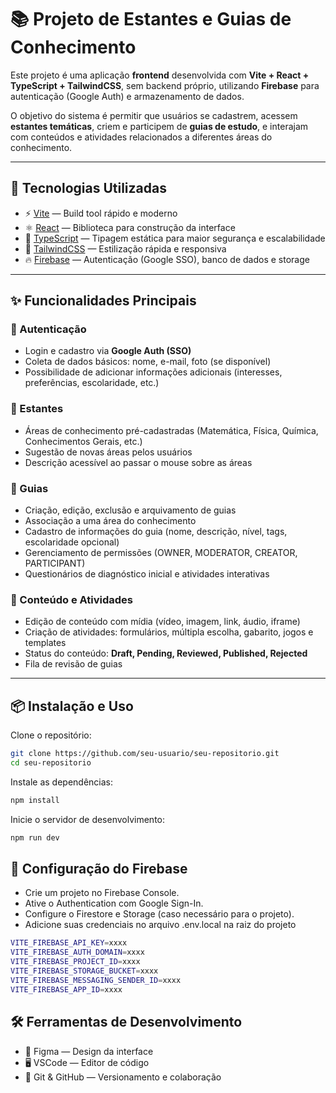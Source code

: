 # 📚 Projeto de Estantes e Guias de Conhecimento  

Este projeto é uma aplicação **frontend** desenvolvida com **Vite + React + TypeScript + TailwindCSS**, sem backend próprio, utilizando **Firebase** para autenticação (Google Auth) e armazenamento de dados.  

O objetivo do sistema é permitir que usuários se cadastrem, acessem **estantes temáticas**, criem e participem de **guias de estudo**, e interajam com conteúdos e atividades relacionados a diferentes áreas do conhecimento.  

---

## 🚀 Tecnologias Utilizadas  

- ⚡ [Vite](https://vitejs.dev/) — Build tool rápido e moderno  
- ⚛️ [React](https://react.dev/) — Biblioteca para construção da interface  
- 📘 [TypeScript](https://www.typescriptlang.org/) — Tipagem estática para maior segurança e escalabilidade  
- 🎨 [TailwindCSS](https://tailwindcss.com/) — Estilização rápida e responsiva  
- 🔥 [Firebase](https://firebase.google.com/?hl=pt-br) — Autenticação (Google SSO), banco de dados e storage  

---

## ✨ Funcionalidades Principais  

### 🔑 Autenticação  
- Login e cadastro via **Google Auth (SSO)**  
- Coleta de dados básicos: nome, e-mail, foto (se disponível)  
- Possibilidade de adicionar informações adicionais (interesses, preferências, escolaridade, etc.)  

### 📂 Estantes  
- Áreas de conhecimento pré-cadastradas (Matemática, Física, Química, Conhecimentos Gerais, etc.)  
- Sugestão de novas áreas pelos usuários  
- Descrição acessível ao passar o mouse sobre as áreas  

### 📘 Guias  
- Criação, edição, exclusão e arquivamento de guias  
- Associação a uma área do conhecimento  
- Cadastro de informações do guia (nome, descrição, nível, tags, escolaridade opcional)  
- Gerenciamento de permissões (OWNER, MODERATOR, CREATOR, PARTICIPANT)  
- Questionários de diagnóstico inicial e atividades interativas  

### 📝 Conteúdo e Atividades  
- Edição de conteúdo com mídia (vídeo, imagem, link, áudio, iframe)  
- Criação de atividades: formulários, múltipla escolha, gabarito, jogos e templates  
- Status do conteúdo: **Draft, Pending, Reviewed, Published, Rejected**  
- Fila de revisão de guias  

---

## 📦 Instalação e Uso  

Clone o repositório:  

```bash
git clone https://github.com/seu-usuario/seu-repositorio.git
cd seu-repositorio
```

Instale as dependências:

```bash
npm install
```

Inicie o servidor de desenvolvimento:
```bash
npm run dev
```

## 🔧 Configuração do Firebase
- Crie um projeto no Firebase Console.
- Ative o Authentication com Google Sign-In.
- Configure o Firestore e Storage (caso necessário para o projeto).
- Adicione suas credenciais no arquivo .env.local na raiz do projeto

```bash
VITE_FIREBASE_API_KEY=xxxx
VITE_FIREBASE_AUTH_DOMAIN=xxxx
VITE_FIREBASE_PROJECT_ID=xxxx
VITE_FIREBASE_STORAGE_BUCKET=xxxx
VITE_FIREBASE_MESSAGING_SENDER_ID=xxxx
VITE_FIREBASE_APP_ID=xxxx
```

## 🛠️ Ferramentas de Desenvolvimento
- 🎨 Figma — Design da interface
- 🖥️ VSCode — Editor de código
- 🐙 Git & GitHub — Versionamento e colaboração